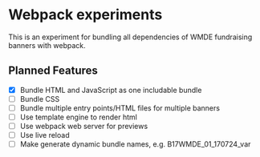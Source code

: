 # Webpack experiments

This is an experiment for bundling all dependencies of WMDE fundraising banners with webpack.

## Planned Features
- [x] Bundle HTML and JavaScript as one includable bundle
- [ ] Bundle CSS
- [ ] Bundle multiple entry points/HTML files for multiple banners
- [ ] Use template engine to render html
- [ ] Use webpack web server for previews
- [ ] Use live reload
- [ ] Make generate dynamic bundle names, e.g. B17WMDE_01_170724_var
